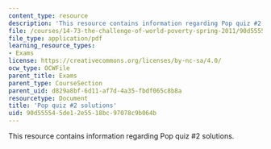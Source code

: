 ```yaml
---
content_type: resource
description: 'This resource contains information regarding Pop quiz #2 solutions.'
file: /courses/14-73-the-challenge-of-world-poverty-spring-2011/90d555545de12e5518bc97078c9b064b_MIT14_73S11_quiz2_sol.pdf
file_type: application/pdf
learning_resource_types:
- Exams
license: https://creativecommons.org/licenses/by-nc-sa/4.0/
ocw_type: OCWFile
parent_title: Exams
parent_type: CourseSection
parent_uid: d829a8bf-6d11-af7d-4a35-fbdf065c8b8a
resourcetype: Document
title: 'Pop quiz #2 solutions'
uid: 90d55554-5de1-2e55-18bc-97078c9b064b
---
```

This resource contains information regarding Pop quiz #2 solutions.